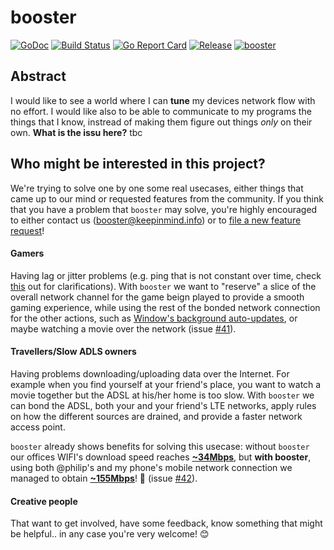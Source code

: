 # booster
[![GoDoc](https://godoc.org/github.com/booster-proj/booster?status.svg)](https://godoc.org/github.com/booster-proj/booster)
[![Build Status](https://travis-ci.org/booster-proj/booster.svg?branch=master)](https://travis-ci.org/booster-proj/booster)
[![Go Report Card](https://goreportcard.com/badge/github.com/booster-proj/booster)](https://goreportcard.com/report/github.com/booster-proj/booster)
[![Release](https://img.shields.io/github/release/booster-proj/booster.svg)](https://github.com/booster-proj/booster/releases/latest)
[![booster](https://snapcraft.io/booster/badge.svg)](https://snapcraft.io/booster)

## Abstract
I would like to see a world where I can **tune** my devices network flow with no effort. I would like also to be able to communicate to my programs the things that I know, instread of making them figure out things *only* on their own. **What is the issu here?** tbc


## Who might be interested in this project?
We're trying to solve one by one some real usecases, either things that came up to our mind or requested features from the community. If you think that you have a problem that `booster` may solve, you're highly encouraged to either contact us (booster@keepinmind.info) or to [file a new feature request](https://github.com/booster-proj/booster/issues/new?template=feature_request.md)!

#### Gamers
Having lag or jitter problems (e.g. ping that is not constant over time, check [this](https://www.speedtest.net/help) out for clarifications). With `booster` we want to "reserve" a slice of the overall network channel for the game beign played to provide a smooth gaming experience, while using the rest of the bonded network connection for the other actions, such as [Window's background auto-updates](https://answers.microsoft.com/en-us/windows/forum/all/how-do-i-stop-windows-10-from-ruining-my-gaming/227e3fbe-88b1-46ba-bfdd-38b71e17607e), or maybe watching a movie over the network (issue [#41](https://github.com/booster-proj/booster/issues/41)).

#### Travellers/Slow ADLS owners
Having problems downloading/uploading data over the Internet. For example when you find yourself at your friend's place, you want to watch a movie together but the ADSL at his/her home is too slow. With `booster` we can bond the ADSL, both your and your friend's LTE networks, apply rules on how the different sources are drained, and provide a faster network access point.

`booster` already shows benefits for solving this usecase: without `booster` our offices WIFI's download speed reaches [**~34Mbps**](https://www.speedtest.net/result/7783615417), but **with booster**, using both @philip's and my phone's mobile network connection we managed to obtain [**~155Mbps**](https://www.speedtest.net/result/7777990270)! :tada: (issue [#42](https://github.com/booster-proj/booster/issues/42)).

#### Creative people
That want to get involved, have some feedback, know something that might be helpful.. in any case you're very welcome! 😊
